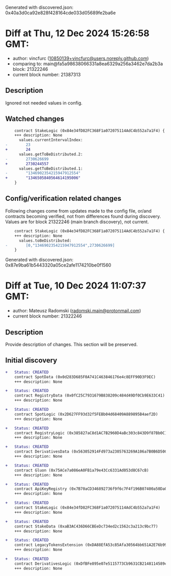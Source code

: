 Generated with discovered.json: 0x40a3d0ca92e828f428164cde033d05689fe2ba6e

# Diff at Thu, 12 Dec 2024 15:26:58 GMT:

- author: vincfurc (<10850139+vincfurc@users.noreply.github.com>)
- comparing to: main@fa5a98638066331a8ea6329a256a3462e7da2b3a block: 21322246
- current block number: 21387313

## Description

Ignored not needed values in config.

## Watched changes

```diff
    contract StakeLogic (0x84e34fD82FC368F1a072075114AdC4b552a7a1F4) {
    +++ description: None
      values.currentIntervalIndex:
-        23
+        24
      values.getToBeDistributed.2:
-        2730626699
+        2730244557
      values.getToBeDistributed.1:
-        "1346902354215947912554"
+        "1346505840564614195006"
    }
```

## Config/verification related changes

Following changes come from updates made to the config file,
or/and contracts becoming verified, not from differences found during
discovery. Values are for block 21322246 (main branch discovery), not current.

```diff
    contract StakeLogic (0x84e34fD82FC368F1a072075114AdC4b552a7a1F4) {
    +++ description: None
      values.toBeDistributed:
-        [0,"1346902354215947912554",2730626699]
    }
```

Generated with discovered.json: 0x87e9ba61b5443320a05ce2afe1174210be0f1560

# Diff at Tue, 10 Dec 2024 11:07:37 GMT:

- author: Mateusz Radomski (<radomski.main@protonmail.com>)
- current block number: 21322246

## Description

Provide description of changes. This section will be preserved.

## Initial discovery

```diff
+   Status: CREATED
    contract SpotData (0x0d283D685F0A741C463846176e4c8EFF90D3F9EC)
    +++ description: None
```

```diff
+   Status: CREATED
    contract RegistryData (0x0fC25C7931679B838209c484d49Df0Cb9E633C41)
    +++ description: None
```

```diff
+   Status: CREATED
    contract SpotLogic (0x2D627FF93d32f5FEBb04d68409A889895B4aef2D)
    +++ description: None
```

```diff
+   Status: CREATED
    contract RegistryLogic (0x385827aC8d1AC7B2960D4aBc303c843D9f87Bb0C)
    +++ description: None
```

```diff
+   Status: CREATED
    contract DerivativesData (0x563052914Fd973a2305763269A106a7B0B6D50Cc)
    +++ description: None
```

```diff
+   Status: CREATED
    contract Gluon (0x75ACe7a086eA0FB1a79e43Cc6331Ad053d8C67cB)
    +++ description: None
```

```diff
+   Status: CREATED
    contract ApiKeyRegistry (0x7B70aCD346892736f9f6c7F4f196B07400a50Da0)
    +++ description: None
```

```diff
+   Status: CREATED
    contract StakeLogic (0x84e34fD82FC368F1a072075114AdC4b552a7a1F4)
    +++ description: None
```

```diff
+   Status: CREATED
    contract StakeData (0xaB3AC436D66CBEeDc734ed2c1562c3a213c9bc77)
    +++ description: None
```

```diff
+   Status: CREATED
    contract LegacyTokensExtension (0xDA88EfA53c85Afa30564bb651A2E76b99a232082)
    +++ description: None
```

```diff
+   Status: CREATED
    contract DerivativesLogic (0xDfBFe895e07e5115773Cb9631CB2148114589caC)
    +++ description: None
```
